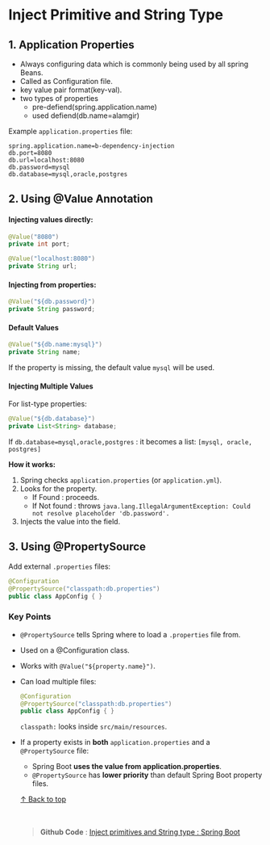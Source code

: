 
<h1> Inject Primitive and String Type</h1>

## 1. Application Properties</h1>

- Always configuring data which is commonly being used by all spring Beans.
- Called as Configuration file.
- key value pair format(key-val).
- two types of properties
    - pre-defiend(spring.application.name)
    - used defiend(db.name=alamgir)

Example `application.properties` file:

```properties
spring.application.name=b-dependency-injection
db.port=8080
db.url=localhost:8080
db.password=mysql
db.database=mysql,oracle,postgres
```

## 2. Using @Value Annotation

<h4> Injecting values directly:</h4>

```java
@Value("8080")
private int port;

@Value("localhost:8080")
private String url;
```

<h4>Injecting from properties:</h4>

```java
@Value("${db.password}")
private String password;
```

<h4>Default Values</h4>

```java
@Value("${db.name:mysql}")
private String name;
```
If the property is missing, the default value `mysql` will be used.

<h4>Injecting Multiple Values</h4>

For list-type properties:

```java
@Value("${db.database}")
private List<String> database;
```

 If `db.database=mysql,oracle,postgres` : it becomes a list: `[mysql, oracle, postgres]`


 **How it works:**

1. Spring checks `application.properties` (or `application.yml`).
2. Looks for the property.
    * If  Found : proceeds.
    * If Not found : throws `java.lang.IllegalArgumentException: Could not resolve placeholder 'db.password'.`
3. Injects the value into the field.


## 3. Using @PropertySource

Add external `.properties` files:

```java
@Configuration
@PropertySource("classpath:db.properties")
public class AppConfig { }
```

<h3> Key Points</h3>

* `@PropertySource` tells Spring where to load a `.properties` file from.
- Used on  a @Configuration class.
* Works with `@Value("${property.name}")`.
* Can load multiple files:
    ```java
    @Configuration
    @PropertySource("classpath:db.properties")
    public class AppConfig { }  
    ```
    `classpath:` looks inside `src/main/resources`.
* If a property exists in **both** `application.properties` and a `@PropertySource` file:
    - Spring Boot **uses the value from application.properties**.
    - `@PropertySource` has **lower priority** than default Spring Boot property files.<br>

    [↑ Back to top](#top)<br><br><br>
    >**Github Code** : [Inject primitives and String type : Spring Boot](https://github.com/alamgir-ahosain/Learn-Spring-Boot/tree/main/b-dependency-injection/src/main/java/com/alamgir/b_dependency_injection/inject_primitives)



